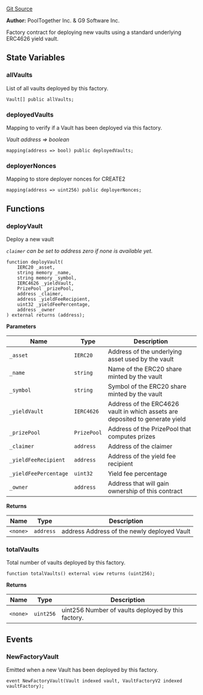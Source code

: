 [Git Source](https://github.com/GenerationSoftware/pt-v5-vault/blob/97f5fd14e9d25c704b9d7da87c4d9d996b7dec41/src/VaultFactory.sol)



**Author:**
PoolTogether Inc. & G9 Software Inc.

Factory contract for deploying new vaults using a standard underlying ERC4626 yield vault.


## State Variables
### allVaults
List of all vaults deployed by this factory.


```solidity
Vault[] public allVaults;
```


### deployedVaults
Mapping to verify if a Vault has been deployed via this factory.

*Vault address => boolean*


```solidity
mapping(address => bool) public deployedVaults;
```


### deployerNonces
Mapping to store deployer nonces for CREATE2


```solidity
mapping(address => uint256) public deployerNonces;
```


## Functions
### deployVault

Deploy a new vault

*`claimer` can be set to address zero if none is available yet.*


```solidity
function deployVault(
    IERC20 _asset,
    string memory _name,
    string memory _symbol,
    IERC4626 _yieldVault,
    PrizePool _prizePool,
    address _claimer,
    address _yieldFeeRecipient,
    uint32 _yieldFeePercentage,
    address _owner
) external returns (address);
```
**Parameters**

|Name|Type|Description|
|----|----|-----------|
|`_asset`|`IERC20`|Address of the underlying asset used by the vault|
|`_name`|`string`|Name of the ERC20 share minted by the vault|
|`_symbol`|`string`|Symbol of the ERC20 share minted by the vault|
|`_yieldVault`|`IERC4626`|Address of the ERC4626 vault in which assets are deposited to generate yield|
|`_prizePool`|`PrizePool`|Address of the PrizePool that computes prizes|
|`_claimer`|`address`|Address of the claimer|
|`_yieldFeeRecipient`|`address`|Address of the yield fee recipient|
|`_yieldFeePercentage`|`uint32`|Yield fee percentage|
|`_owner`|`address`|Address that will gain ownership of this contract|

**Returns**

|Name|Type|Description|
|----|----|-----------|
|`<none>`|`address`|address Address of the newly deployed Vault|


### totalVaults

Total number of vaults deployed by this factory.


```solidity
function totalVaults() external view returns (uint256);
```
**Returns**

|Name|Type|Description|
|----|----|-----------|
|`<none>`|`uint256`|uint256 Number of vaults deployed by this factory.|


## Events
### NewFactoryVault
Emitted when a new Vault has been deployed by this factory.


```solidity
event NewFactoryVault(Vault indexed vault, VaultFactoryV2 indexed vaultFactory);
```

